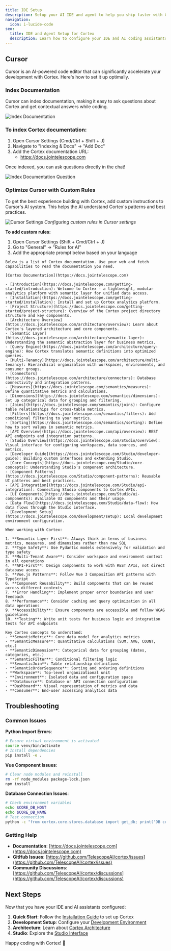 ```yaml
---
title: IDE Setup
description: Setup your AI IDE and agent to help you ship faster with Cortex
navigation:
  icon: i-lucide-code
seo:
  title: IDE and Agent Setup for Cortex
  description: Learn how to configure your IDE and AI coding assistants for optimal Cortex development experience.
---
```


## Cursor

Cursor is an AI-powered code editor that can significantly accelerate your development with Cortex. Here's how to set it up optimally.

### Index Documentation

Cursor can index documentation, making it easy to ask questions about Cortex and get contextual answers while coding.

![Index Documentation](/images/1.getting-started-5-ide-cursor-setup.png)

### To index Cortex documentation:

1. Open Cursor Settings (Cmd/Ctrl + Shift + J)
2. Navigate to "Indexing & Docs" → "Add Doc"
3. Add the Cortex documentation URL:
   - https://docs.jointelescope.com

Once indexed, you can ask questions directly in the chat!

![Index Documentation Question](/images/1.getting-started-5-ide-cursor-usage.png)

### Optimize Cursor with Custom Rules

To get the best experience building with Cortex, add custom instructions to Cursor's AI system. This helps the AI understand Cortex's patterns and best practices.

![Cursor Settings](placeholder://cursor-settings.png)
*Configuring custom rules in Cursor settings*

**To add custom rules:**

1. Open Cursor Settings (Shift + Cmd/Ctrl + J)
2. Go to "General" → "Rules for AI"
3. Add the appropriate prompt below based on your language

```
Below is a list of Cortex documentation. Use your web and fetch capabilities to read the documentation you need.

[Cortex Documentation](https://docs.jointelescope.com)

- [Introduction](https://docs.jointelescope.com/getting-started/introduction): Welcome to Cortex - a lightweight, modular analytics platform with semantic layer for unified data access.
- [Installation](https://docs.jointelescope.com/getting-started/installation): Install and set up Cortex analytics platform.
- [Project Structure](https://docs.jointelescope.com/getting-started/project-structure): Overview of the Cortex project directory structure and key components.
- [Architecture Overview](https://docs.jointelescope.com/architecture/overview): Learn about Cortex's layered architecture and core components.
- [Semantic Layer](https://docs.jointelescope.com/architecture/semantic-layer): Understanding the semantic abstraction layer for business metrics.
- [Query Engine](https://docs.jointelescope.com/architecture/query-engine): How Cortex translates semantic definitions into optimized queries.
- [Multi-Tenancy](https://docs.jointelescope.com/architecture/multi-tenancy): Hierarchical organization with workspaces, environments, and consumer groups.
- [Connectors](https://docs.jointelescope.com/architecture/connectors): Database connectivity and integration patterns.
- [Measures](https://docs.jointelescope.com/semantics/measures): Define quantitative metrics and calculations.
- [Dimensions](https://docs.jointelescope.com/semantics/dimensions): Set up categorical data for grouping and filtering.
- [Joins](https://docs.jointelescope.com/semantics/joins): Configure table relationships for cross-table metrics.
- [Filters](https://docs.jointelescope.com/semantics/filters): Add conditional filtering to your metrics.
- [Sorting](https://docs.jointelescope.com/semantics/sorting): Define how to sort values in semantic metrics.
- [API Overview](https://docs.jointelescope.com/api/overview): REST API endpoints and integration patterns.
- [Studio Overview](https://docs.jointelescope.com/Studio/overview): Visual interface for configuring workspaces, data sources, and metrics.
- [Developer Guide](https://docs.jointelescope.com/Studio/developer-guide): Building custom interfaces and extending Studio.
- [Core Concepts](https://docs.jointelescope.com/Studio/core-concepts): Understanding Studio's component architecture.
- [Component Patterns](https://docs.jointelescope.com/Studio/component-patterns): Reusable UI patterns and best practices.
- [API Integration](https://docs.jointelescope.com/Studio/api-integration): Connecting Studio components to Cortex APIs.
- [UI Components](https://docs.jointelescope.com/Studio/ui-components): Available UI components and their usage.
- [Data Flow](https://docs.jointelescope.com/Studio/data-flow): How data flows through the Studio interface.
- [Development Setup](https://docs.jointelescope.com/development/setup): Local development environment configuration.

When working with Cortex:

1. **Semantic Layer First**: Always think in terms of business metrics, measures, and dimensions rather than raw SQL
2. **Type Safety**: Use Pydantic models extensively for validation and type safety
3. **Multi-Tenant Aware**: Consider workspace and environment context in all operations
4. **API-First**: Design components to work with REST APIs, not direct database access
5. **Vue.js Patterns**: Follow Vue 3 Composition API patterns with TypeScript
6. **Component Reusability**: Build components that can be reused across different contexts
7. **Error Handling**: Implement proper error boundaries and user feedback
8. **Performance**: Consider caching and query optimization in all data operations
9. **Accessibility**: Ensure components are accessible and follow WCAG guidelines
10. **Testing**: Write unit tests for business logic and integration tests for API endpoints

Key Cortex concepts to understand:
- **SemanticMetric**: Core data model for analytics metrics
- **SemanticMeasure**: Quantitative calculations (SUM, AVG, COUNT, etc.)
- **SemanticDimension**: Categorical data for grouping (dates, categories, etc.)
- **SemanticFilter**: Conditional filtering logic
- **SemanticJoin**: Table relationship definitions
- **SemanticOrderSequence**: Sorting and ordering definitions
- **Workspace**: Top-level organizational unit
- **Environment**: Isolated data and configuration space
- **DataSource**: Database or API connection configuration
- **Dashboard**: Visual representation of metrics and data
- **Consumer**: End-user accessing analytics data
```

## Troubleshooting

### Common Issues

**Python Import Errors**:
```bash
# Ensure virtual environment is activated
source venv/bin/activate
# Install dependencies
pip install -e .
```

**Vue Component Issues**:
```bash
# Clear node modules and reinstall
rm -rf node_modules package-lock.json
npm install
```

**Database Connection Issues**:
```bash
# Check environment variables
echo $CORE_DB_HOST
echo $CORE_DB_NAME
# Test connection
python -c "from cortex.core.stores.database import get_db; print('DB connected')"
```

### Getting Help

- **Documentation**: [https://docs.jointelescope.com](https://docs.jointelescope.com)
- **GitHub Issues**: [https://github.com/TelescopeAI/cortex/issues](https://github.com/TelescopeAI/cortex/issues)
- **Community Discussions**: [https://github.com/TelescopeAI/cortex/discussions](https://github.com/TelescopeAI/cortex/discussions)

## Next Steps

Now that you have your IDE and AI assistants configured:

1. **Quick Start**: Follow the [Installation Guide](./3.installation.md) to set up Cortex
2. **Development Setup**: Configure your [Development Environment](../5.development/1.setup.md)
3. **Architecture**: Learn about [Cortex Architecture](../2.architecture/1.overview.md)
4. **Studio**: Explore the [Studio Interface](../5.Studio/1.overview.md)

Happy coding with Cortex! 🚀
